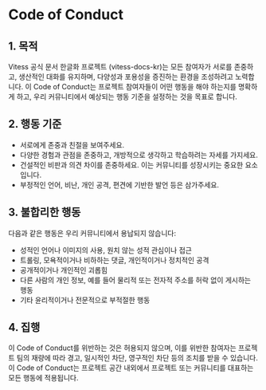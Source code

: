 # Code of Conduct

## 1. 목적

Vitess 공식 문서 한글화 프로젝트 (vitess-docs-kr)는 모든 참여자가 서로를 존중하고, 생산적인 대화를 유지하며, 다양성과 포용성을 증진하는 환경을 조성하려고 노력합니다. 이 Code of Conduct는 프로젝트 참여자들이 어떤 행동을 해야 하는지를 명확하게 하고, 우리 커뮤니티에서 예상되는 행동 기준을 설정하는 것을 목표로 합니다.

## 2. 행동 기준

- 서로에게 존중과 친절을 보여주세요.
- 다양한 경험과 관점을 존중하고, 개방적으로 생각하고 학습하려는 자세를 가지세요.
- 건설적인 비판과 의견 차이를 존중하세요. 이는 커뮤니티를 성장시키는 중요한 요소입니다.
- 부정적인 언어, 비난, 개인 공격, 편견에 기반한 발언 등은 삼가주세요.

## 3. 불합리한 행동

다음과 같은 행동은 우리 커뮤니티에서 용납되지 않습니다:

- 성적인 언어나 이미지의 사용, 원치 않는 성적 관심이나 접근
- 트롤링, 모욕적이거나 비하하는 댓글, 개인적이거나 정치적인 공격
- 공개적이거나 개인적인 괴롭힘
- 다른 사람의 개인 정보, 예를 들어 물리적 또는 전자적 주소를 허락 없이 게시하는 행동
- 기타 윤리적이거나 전문적으로 부적절한 행동

## 4. 집행

이 Code of Conduct를 위반하는 것은 허용되지 않으며, 이를 위반한 참여자는 프로젝트 팀의 재량에 따라 경고, 일시적인 차단, 영구적인 차단 등의 조치를 받을 수 있습니다. 이 Code of Conduct는 프로젝트 공간 내외에서 프로젝트 또는 커뮤니티를 대표하는 모든 행동에 적용됩니다.
